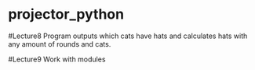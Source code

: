 # projector_python

#Lecture8
Program outputs which cats have hats and calculates hats with any amount of rounds and cats.

#Lecture9
Work with modules
